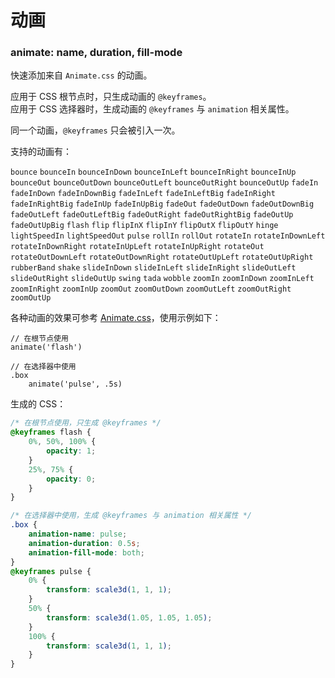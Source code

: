 动画
===

### animate: name, duration, fill-mode

快速添加来自 `Animate.css` 的动画。

应用于 CSS 根节点时，只生成动画的 `@keyframes`。  
应用于 CSS 选择器时，生成动画的 `@keyframes` 与 `animation` 相关属性。

同一个动画，`@keyframes` 只会被引入一次。

支持的动画有：

`bounce` `bounceIn` `bounceInDown` `bounceInLeft` `bounceInRight`
`bounceInUp` `bounceOut` `bounceOutDown` `bounceOutLeft`
`bounceOutRight` `bounceOutUp` `fadeIn` `fadeInDown` `fadeInDownBig`
`fadeInLeft` `fadeInLeftBig` `fadeInRight` `fadeInRightBig`
`fadeInUp` `fadeInUpBig` `fadeOut` `fadeOutDown` `fadeOutDownBig`
`fadeOutLeft` `fadeOutLeftBig` `fadeOutRight` `fadeOutRightBig`
`fadeOutUp` `fadeOutUpBig` `flash` `flip` `flipInX` `flipInY`
`flipOutX` `flipOutY` `hinge` `lightSpeedIn` `lightSpeedOut` `pulse`
`rollIn` `rollOut` `rotateIn` `rotateInDownLeft` `rotateInDownRight`
`rotateInUpLeft` `rotateInUpRight` `rotateOut` `rotateOutDownLeft`
`rotateOutDownRight` `rotateOutUpLeft` `rotateOutUpRight`
`rubberBand` `shake` `slideInDown` `slideInLeft` `slideInRight`
`slideOutLeft` `slideOutRight` `slideOutUp` `swing` `tada` `wobble`
`zoomIn` `zoomInDown` `zoomInLeft` `zoomInRight` `zoomInUp` `zoomOut`
`zoomOutDown` `zoomOutLeft` `zoomOutRight` `zoomOutUp`

各种动画的效果可参考 [Animate.css](http://daneden.github.io/animate.css/)，使用示例如下：

```stylus
// 在根节点使用
animate('flash')

// 在选择器中使用
.box
    animate('pulse', .5s)
```

生成的 CSS：

```css
/* 在根节点使用，只生成 @keyframes */
@keyframes flash {
    0%, 50%, 100% {
        opacity: 1;
    }
    25%, 75% {
        opacity: 0;
    }
}

/* 在选择器中使用，生成 @keyframes 与 animation 相关属性 */
.box {
    animation-name: pulse;
    animation-duration: 0.5s;
    animation-fill-mode: both;
}
@keyframes pulse {
    0% {
        transform: scale3d(1, 1, 1);
    }
    50% {
        transform: scale3d(1.05, 1.05, 1.05);
    }
    100% {
        transform: scale3d(1, 1, 1);
    }
}
```
